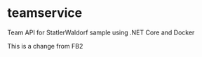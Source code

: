 # teamservice
Team API for StatlerWaldorf sample using .NET Core and Docker

This is a change from FB2

